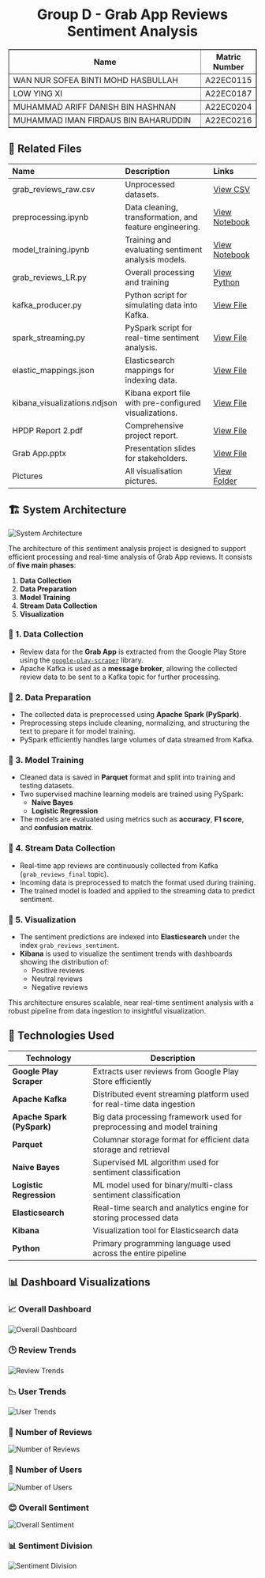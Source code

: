 <h1 align="center"> 
  Group D - Grab App Reviews Sentiment Analysis
  <br>
</h1>

<table border="solid" align="center">
  <tr>
    <th>Name</th>
    <th>Matric Number</th>
  </tr>
  <tr>
    <td width=80%>WAN NUR SOFEA BINTI MOHD HASBULLAH</td>
    <td>A22EC0115</td>
  </tr>
  <tr>
    <td width=80%>LOW YING XI</td>
    <td>A22EC0187</td>
  </tr>
  <tr>
    <td width=80%>MUHAMMAD ARIFF DANISH BIN HASHNAN</td>
    <td>A22EC0204</td>
  </tr>
  <tr>
    <td width=80%>MUHAMMAD IMAN FIRDAUS BIN BAHARUDDIN</td>
    <td>A22EC0216</td>
  </tr>
</table>

## 📂 Related Files

<div align="center">

| Name                      | Description                                                  | Links |
| :------------------------ | :----------------------------------------------------------- | :---- |
| grab_reviews_raw.csv       | Unprocessed datasets.                                        | [View CSV](https://github.com/drshahizan/HPDP/blob/main/2425/project/p2/GroupD/data/raw_data/grab_reviews_raw.csv) |
| preprocessing.ipynb | Data cleaning, transformation, and feature engineering.      | [View Notebook](https://github.com/drshahizan/HPDP/blob/main/2425/project/p2/GroupD/notebooks/preprocessing.ipynb) |
| model_training.ipynb | Training and evaluating sentiment analysis models.           | [View Notebook](https://github.com/drshahizan/HPDP/blob/main/2425/project/p2/GroupD/notebooks/model_training.ipynb) |
| grab_reviews_LR.py | Overall processing and training           | [View Python](https://github.com/drshahizan/HPDP/blob/main/2425/project/p2/GroupD/notebooks/grab_reviews_LR.py) |
| kafka_producer.py | Python script for simulating data into Kafka.                | [View File](https://github.com/drshahizan/HPDP/blob/main/2425/project/p2/GroupD/kafka_spark_pipeline/kafka_producer.py) |
| spark_streaming.py | PySpark script for real-time sentiment analysis.             | [View File](https://github.com/drshahizan/HPDP/blob/main/2425/project/p2/GroupD/kafka_spark_pipeline/spark_streaming.py) |
| elastic_mappings.json | Elasticsearch mappings for indexing data.                    | [View File](https://github.com/drshahizan/HPDP/blob/main/2425/project/p2/GroupD/dashboard/elastic_mappings.json) |
| kibana_visualizations.ndjson | Kibana export file with pre-configured visualizations.       | [View File](https://github.com/drshahizan/HPDP/blob/main/2425/project/p2/GroupD/dashboard/kibana_visualizations.ndjson) |
| HPDP Report 2.pdf | Comprehensive project report.                                | [View File](https://github.com/drshahizan/HPDP/blob/main/2425/project/p2/GroupD/reports/HPDP%20Report%202.pdf) |
| Grab App.pptx | Presentation slides for stakeholders.                      | [View File](https://github.com/drshahizan/HPDP/blob/main/2425/project/p2/GroupD/reports/Grab%20APP.pptx) |    
| Pictures | All visualisation pictures.                      | [View Folder](https://github.com/drshahizan/HPDP/tree/main/2425/project/p2/GroupD/dashboard/Pictures) |  


</div>

## 🏗️ System Architecture

![System Architecture](Pictures/architecture.png)

The architecture of this sentiment analysis project is designed to support efficient processing and real-time analysis of Grab App reviews. It consists of **five main phases**:

1. **Data Collection**
2. **Data Preparation**
3. **Model Training**
4. **Stream Data Collection**
5. **Visualization**

### 🔹 1. Data Collection

- Review data for the **Grab App** is extracted from the Google Play Store using the [`google-play-scraper`](https://github.com/danieliu/google-play-scraper) library.
- Apache Kafka is used as a **message broker**, allowing the collected review data to be sent to a Kafka topic for further processing.

### 🔹 2. Data Preparation

- The collected data is preprocessed using **Apache Spark (PySpark)**.
- Preprocessing steps include cleaning, normalizing, and structuring the text to prepare it for model training.
- PySpark efficiently handles large volumes of data streamed from Kafka.

### 🔹 3. Model Training

- Cleaned data is saved in **Parquet** format and split into training and testing datasets.
- Two supervised machine learning models are trained using PySpark:
  - **Naive Bayes**
  - **Logistic Regression**
- The models are evaluated using metrics such as **accuracy**, **F1 score**, and **confusion matrix**.

### 🔹 4. Stream Data Collection

- Real-time app reviews are continuously collected from Kafka (`grab_reviews_final` topic).
- Incoming data is preprocessed to match the format used during training.
- The trained model is loaded and applied to the streaming data to predict sentiment.

### 🔹 5. Visualization

- The sentiment predictions are indexed into **Elasticsearch** under the index `grab_reviews_sentiment`.
- **Kibana** is used to visualize the sentiment trends with dashboards showing the distribution of:
  - Positive reviews
  - Neutral reviews
  - Negative reviews

This architecture ensures scalable, near real-time sentiment analysis with a robust pipeline from data ingestion to insightful visualization.

## 🧰 Technologies Used

| Technology        | Description                                                                 |
|-------------------|-----------------------------------------------------------------------------|
| **Google Play Scraper** | Extracts user reviews from Google Play Store efficiently                   |
| **Apache Kafka**        | Distributed event streaming platform used for real-time data ingestion   |
| **Apache Spark (PySpark)** | Big data processing framework used for preprocessing and model training |
| **Parquet**             | Columnar storage format for efficient data storage and retrieval         |
| **Naive Bayes**         | Supervised ML algorithm used for sentiment classification                |
| **Logistic Regression** | ML model used for binary/multi-class sentiment classification     |
| **Elasticsearch**       | Real-time search and analytics engine for storing processed data          |
| **Kibana**              | Visualization tool for Elasticsearch data                                 |
| **Python**              | Primary programming language used across the entire pipeline              |


## 📊 Dashboard Visualizations
### 📈 Overall Dashboard
![Overall Dashboard](dashboard/Pictures/Overall%20Dashboard.jpg)

### 🕒 Review Trends
![Review Trends](dashboard/Pictures/Review%20Trends.jpg)

### 📉 User Trends
![User Trends](dashboard/Pictures/User%20Trends.jpg)

### 🧾 Number of Reviews
![Number of Reviews](dashboard/Pictures/Number%20of%20Reviews.jpg)

### 👥 Number of Users
![Number of Users](dashboard/Pictures/Number%20of%20Users.jpg)

### 😊 Overall Sentiment
![Overall Sentiment](dashboard/Pictures/Overall%20Sentiment.jpg)

### 📊 Sentiment Division
![Sentiment Division](dashboard/Pictures/Sentiment%20Division.jpg)



